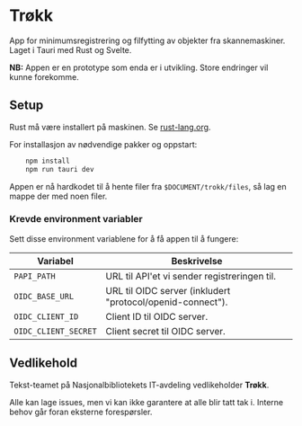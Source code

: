 # Trøkk

App for minimumsregistrering og filfytting av objekter fra skannemaskiner.
Laget i Tauri med Rust og Svelte.

**NB:** Appen er en prototype som enda er i utvikling. Store endringer vil kunne forekomme.


## Setup
Rust må være installert på maskinen. Se [rust-lang.org](https://www.rust-lang.org/tools/install).

For installasjon av nødvendige pakker og oppstart:

```bash
    npm install
    npm run tauri dev
```

Appen er nå hardkodet til å hente filer fra ```$DOCUMENT/trokk/files```, så lag en mappe der med noen filer.


### Krevde environment variabler

Sett disse environment variablene for å få appen til å fungere:

| Variabel             | Beskrivelse                                                |
|----------------------|------------------------------------------------------------|
| `PAPI_PATH`          | URL til API'et vi sender registreringen til.               |
| `OIDC_BASE_URL`      | URL til OIDC server (inkludert "protocol/openid-connect"). |
| `OIDC_CLIENT_ID`     | Client ID til OIDC server.                                 |
| `OIDC_CLIENT_SECRET` | Client secret til OIDC server.                             |



## Vedlikehold

Tekst-teamet på Nasjonalbibliotekets IT-avdeling vedlikeholder **Trøkk**.

Alle kan lage issues, men vi kan ikke garantere at alle blir tatt tak i. Interne behov går foran eksterne forespørsler.
